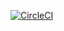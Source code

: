 [![CircleCI](https://circleci.com/gh/pheew/try-catch-component.svg?style=svg)](https://circleci.com/gh/pheew/try-catch-component)
